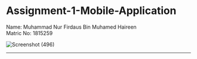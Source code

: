 # Assignment-1-Mobile-Application

Name: Muhammad Nur Firdaus Bin Muhamed Haireen\
Matric No: 1815259

![Screenshot (496)](https://user-images.githubusercontent.com/69784466/142672098-120bc874-fb31-4256-a49b-9f707427f54e.png)
****
